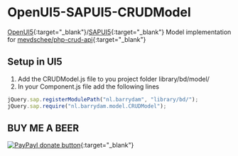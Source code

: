 # OpenUI5-SAPUI5-CRUDModel

[OpenUI5](http://openui5.org/){:target="_blank"}/[SAPUI5](https://sapui5.hana.ondemand.com){:target="_blank"} Model implementation for [mevdschee/php-crud-api](https://raw.githubusercontent.com/mevdschee/php-crud-api){:target="_blank"}

## Setup in UI5
1) Add the CRUDModel.js file to you project folder library/bd/model/
2) In your Component.js file add the following lines
```javascript
jQuery.sap.registerModulePath("nl.barrydam", "library/bd/");
jQuery.sap.require("nl.barrydam.model.CRUDModel");
```


## BUY ME A BEER
[![PayPayl donate button](https://img.shields.io/badge/paypal-donate-yellow.svg)](https://www.paypal.com/cgi-bin/webscr?cmd=_s-xclick&hosted_button_id=XX68BNMVCD7YS "Donate once-off to this project using Paypal"){:target="_blank"}